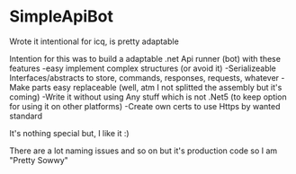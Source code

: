 # SimpleApiBot
Wrote it intentional for icq, is pretty adaptable

Intention for this was to build a adaptable .net Api runner (bot) with these features
-easy implement complex structures (or avoid it)
-Serializeable Interfaces/abstracts to store, commands, responses, requests, whatever
-Make parts easy replaceable (well, atm I not splitted the assembly but it's coming)
-Write it without using Any stuff which is not .Net5 (to keep option for using it on other platforms)
-Create own certs to use Https by wanted standard

It's nothing special but, I like it :)

There are a lot naming issues and so on but it's production code so I am "Pretty Sowwy"
